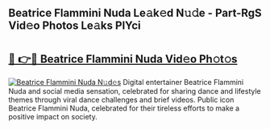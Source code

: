 ## Beatrice Flammini Nuda Le𝚊k𝚎d N𝚞𝚍e - Part-RgS Vid𝚎o Photos Le𝚊ks PlYci

# <h2><a href="http://fbd7b16.evod.top/?m=Beatrice+Flammini+Nuda">🔗 👉🔴 Beatrice Flammini Nuda Vid𝚎o Ph𝚘t𝚘s</a></h2>

[![Beatrice Flammini Nuda N𝚞d𝚎s](https://i.imgur.com/8V9OHl7.gif)](http://fbd7b16.evod.top/?m=Beatrice+Flammini+Nuda)
Digital entertainer Beatrice Flammini Nuda and social media sensation, celebrated for sharing dance and lifestyle themes through viral dance challenges and brief videos. Public icon Beatrice Flammini Nuda, celebrated for their tireless efforts to make a positive impact on society. 
